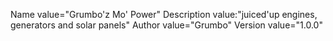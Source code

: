Name value="Grumbo'z Mo' Power"
	Description value:"juiced'up engines, generators and solar panels"
		Author value="Grumbo"
		Version value="1.0.0"
